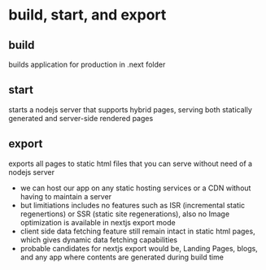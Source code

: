 # build, start, and export
## build
builds application for production in .next folder
## start
starts a nodejs server that supports hybrid pages, serving both statically generated and server-side rendered pages
## export
exports all pages to static html files that you can serve without need of a nodejs server
* we can host our app on any static hosting services or a CDN without having to maintain a server
* but limitiations includes no features such as ISR (incremental static regenertions) or SSR (static site regenerations), also no Image optimization is available in nextjs export mode
* client side data fetching feature still remain intact in static html pages, which gives dynamic data fetching capabilities
* probable candidates for nextjs export would be, Landing Pages, blogs, and any app where contents are generated during build time